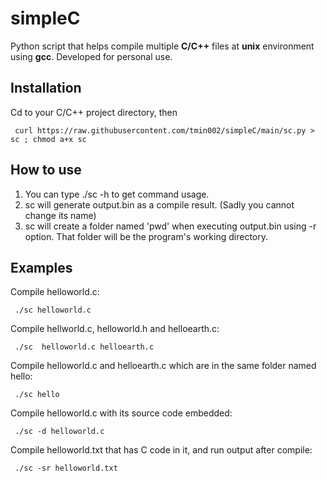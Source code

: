 # simpleC
Python script that helps compile multiple **C/C++** files at **unix** environment using **gcc**. Developed for personal use.

## Installation
Cd to your C/C++ project directory, then

     curl https://raw.githubusercontent.com/tmin002/simpleC/main/sc.py > sc ; chmod a+x sc
## How to use

  1. You can type ./sc -h to get command usage.
  2. sc will generate output.bin as a compile result. (Sadly you cannot change its name)
  3. sc will create a folder named 'pwd' when executing output.bin using -r option. That folder will be the program's working directory.
  
## Examples

 Compile helloworld.c:

     ./sc helloworld.c

 Compile hellworld.c, helloworld.h and helloearth.c:

     ./sc  helloworld.c helloearth.c

 Compile helloworld.c and helloearth.c which are in the same folder named hello:

     ./sc hello

 Compile helloworld.c with its source code embedded:

     ./sc -d helloworld.c

 Compile helloworld.txt that has C code in it, and run output after compile:

     ./sc -sr helloworld.txt

